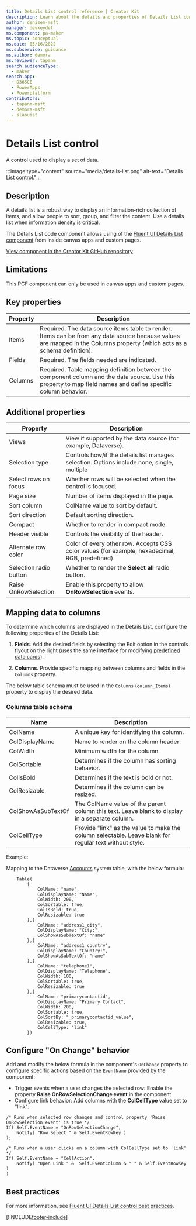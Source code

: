 ```yaml
---
title: Details List control reference | Creator Kit
description: Learn about the details and properties of Details List control in the Creator Kit.
author: denisem-msft
manager: devkeydet
ms.component: pa-maker
ms.topic: conceptual
ms.date: 05/16/2022
ms.subservice: guidance
ms.author: demora
ms.reviewer: tapanm
search.audienceType: 
  - maker
search.app: 
  - D365CE
  - PowerApps
  - Powerplatform
contributors:
  - tapanm-msft
  - demora-msft
  - slaouist
---
```


# Details List control

A control used to display a set of data.

:::image type="content" source="media/details-list.png" alt-text="Details List control.":::

## Description

A details list is a robust way to display an information-rich collection of items, and allow people to sort, group, and filter the content. Use a details list when information density is critical.

The Details List code component allows using of the [Fluent UI Details List component](https://developer.microsoft.com/fluentui#/controls/web/detailslist) from inside canvas apps and custom pages.

[View component in the Creator Kit GitHub repository](https://github.com/microsoft/powercat-creator-kit/tree/main/CreatorKitCore/SolutionPackage/Controls/cat_PowerCAT.FluentDetailsList)

## Limitations

This PCF component can only be used in canvas apps and custom pages.

## Key properties

| Property | Description |
| -------- | ----------- |
| Items | Required. The data source items table to render. Items can be from any data source because values are mapped in the Columns property (which acts as a schema definition). |
| Fields | Required. The fields needed are indicated. |
| Columns | Required. Table mapping definition between the component column and the data source. Use this property to map field names and define specific column behavior. |

## Additional properties

| Property | Description |
| -------- | ----------- |
| Views | View if supported by the data source (for example, Dataverse). |
| Selection type | Controls how/if the details list manages selection. Options include none, single, multiple |
| Select rows on focus | Whether rows will be selected when the control is focused. |
| Page size | Number of items displayed in the page. |
| Sort column | ColName value to sort by default. |
| Sort direction | Default sorting direction. |
| Compact | Whether to render in compact mode. |
| Header visible | Controls the visibility of the header. |
| Alternate row color | Color of every other row. Accepts CSS color values (for example,  hexadecimal, RGB, predefined) |
| Selection radio button | Whether to render the **Select all** radio button. |
| Raise OnRowSelection | Enable this property to allow **OnRowSelection** events. |

## Mapping data to columns

To determine which columns are displayed in the Details List, configure the following properties of the Details List:

1. **Fields**. Add the desired fields by selecting the Edit option in the controls flyout on the right (uses the same interface for modifying [predefined data cards](/power-apps/maker/canvas-apps/working-with-cards)).

1. **Columns**. Provide specific mapping between columns and fields in the `Columns` property.  

The below table schema must be used in the `Columns` (`column_Items`) property to display the desired data.

### Columns table schema

| Name | Description |
| ------ | ----------- |
| ColName | A unique key for identifying the column. |
| ColDisplayName | Name to render on the column header. |
| ColWidth | Minimum width for the column. |
| ColSortable | Determines if the column has sorting behavior. |
| ColIsBold | Determines if the text is bold or not. |
| ColResizable | Determines if the column can be resized. |
| ColShowAsSubTextOf | The ColName value of the parent column this text. Leave blank to display in a separate column. |
| ColCellType | Provide "link" as the value to make the column selectable. Leave blank for regular text without style. |

Example:

Mapping to the Dataverse [Accounts](/power-apps/developer/data-platform/reference/entities/account) system table, with the below formula:

```powerapps-dot
    Table(
        {
            ColName: "name",
            ColDisplayName: "Name",
            ColWidth: 200,
            ColSortable: true,
            ColIsBold: true,
            ColResizable: true
        },{
            ColName: "address1_city",
            ColDisplayName: "City:",
            ColShowAsSubTextOf: "name"
        },{
            ColName: "address1_country",
            ColDisplayName: "Country:",
            ColShowAsSubTextOf: "name"
        },{
            ColName: "telephone1",
            ColDisplayName: "Telephone",
            ColWidth: 100,
            ColSortable: true,
            ColResizable: true
        },{
            ColName: "primarycontactid",
            ColDisplayName: "Primary Contact",
            ColWidth: 200,
            ColSortable: true,
            ColSortBy: "_primarycontactid_value",
            ColResizable: true,
            ColCellType: "link"
        })
```

## Configure "On Change" behavior

Add and modify the below formula in the component's `OnChange` property to configure specific actions based on the `EventName` provided by the component:

- Trigger events when a user changes the selected row: Enable the property **Raise OnRowSelectionChange event** in the component.
- Configure link behavior: Add columns with the **ColCellType** value set to "link".

```powerapps-dot
/* Runs when selected row changes and control property 'Raise OnRowSelection event' is true */
If( Self.EventName = "OnRowSelectionChange",
    Notify( "Row Select " & Self.EventRowKey )
);

/* Runs when a user clicks on a column with ColCellType set to 'link' */
If( Self.EventName = "CellAction",
    Notify( "Open Link " &  Self.EventColumn & " " & Self.EventRowKey )
)
```

## Best practices

For more information, see [Fluent UI Details List control best practices](https://developer.microsoft.com/fluentui#/controls/web/detailslist).

[!INCLUDE[footer-include](../../includes/footer-banner.md)]
